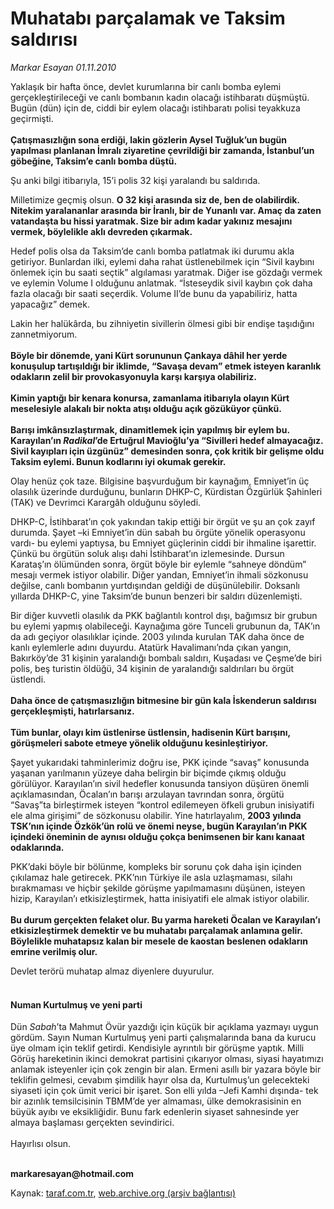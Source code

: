 # Muhatabı parçalamak ve Taksim saldırısı

*Markar Esayan 01.11.2010*

<div class="yazi"><p>Yaklaşık bir hafta önce, devlet kurumlarına bir canlı bomba eylemi gerçekleştirileceği ve canlı bombanın kadın olacağı istihbaratı düşmüştü. Bugün (dün) için de, ciddi bir eylem olacağı istihbaratı polisi teyakkuza geçirmişti. <br/><br/><b>Çatışmasızlığın sona erdiği, lakin gözlerin Aysel Tuğluk’un bugün yapılması planlanan İmralı ziyaretine çevrildiği bir zamanda, İstanbul’un göbeğine, Taksim’e canlı bomba düştü. </b></p>
<p>Şu anki bilgi itibarıyla, 15’i polis 32 kişi yaralandı bu saldırıda.</p>
<p>Milletimize geçmiş olsun. <b>O 32 kişi arasında siz de, ben de olabilirdik. Nitekim yaralananlar arasında bir İranlı, bir de Yunanlı var. Amaç da zaten vatandaşta bu hissi yaratmak. Size bir adım kadar yakınız mesajını vermek, böylelikle aklı devreden çıkarmak.</b></p>
<p>Hedef polis olsa da Taksim’de canlı bomba patlatmak iki durumu akla getiriyor. Bunlardan ilki, eylemi daha rahat üstlenebilmek için “Sivil kaybını önlemek için bu saati seçtik” algılaması yaratmak. Diğer ise gözdağı vermek ve eylemin Volume I olduğunu anlatmak. “İsteseydik sivil kaybın çok daha fazla olacağı bir saati seçerdik. Volume II’de bunu da yapabiliriz, hatta yapacağız” demek.</p>
<p>Lakin her halükârda, bu zihniyetin sivillerin ölmesi gibi bir endişe taşıdığını zannetmiyorum.<br/><br/><b>Böyle bir dönemde, yani Kürt sorununun Çankaya dâhil her yerde konuşulup tartışıldığı bir iklimde, “Savaşa devam” etmek isteyen karanlık odakların zelil bir provokasyonuyla karşı karşıya olabiliriz.<br/><br/></b><b>Kimin yaptığı bir kenara konursa, zamanlama itibarıyla olayın Kürt meselesiyle alakalı bir nokta atışı olduğu açık gözüküyor çünkü.<br/><br/></b><b>Barışı imkânsızlaştırmak, dinamitlemek için yapılmış bir eylem bu. Karayılan’ın <i>Radikal</i>’de Ertuğrul Mavioğlu’ya “Sivilleri hedef almayacağız. Sivil kayıpları için üzgünüz” demesinden sonra, çok kritik bir gelişme oldu Taksim eylemi. Bunun kodlarını iyi okumak gerekir.</b></p>
<p>Olay henüz çok taze. Bilgisine başvurduğum bir kaynağım, Emniyet’in üç olasılık üzerinde durduğunu, bunların DHKP-C, Kürdistan Özgürlük Şahinleri (TAK) ve Devrimci Karargâh olduğunu söyledi.</p>
<p>DHKP-C, İstihbarat’ın çok yakından takip ettiği bir örgüt ve şu an çok zayıf durumda. Şayet –ki Emniyet’in dün sabah bu örgüte yönelik operasyonu vardı- bu eylemi yaptıysa, bu Emniyet güçlerinin ciddi bir ihmaline işarettir. Çünkü bu örgütün soluk alışı dahi İstihbarat’ın izlemesinde. Dursun Karataş’ın ölümünden sonra, örgüt böyle bir eylemle “sahneye döndüm” mesajı vermek istiyor olabilir. Diğer yandan, Emniyet’in ihmali sözkonusu değilse, canlı bombanın yurtdışından geldiği de düşünülebilir. Doksanlı yıllarda DHKP-C, yine Taksim’de bunun benzeri bir saldırı düzenlemişti.</p>
<p>Bir diğer kuvvetli olasılık da PKK bağlantılı kontrol dışı, bağımsız bir grubun bu eylemi yapmış olabileceği. Kaynağıma göre Tunceli grubunun da, TAK’ın da adı geçiyor olasılıklar içinde. 2003 yılında kurulan TAK daha önce de kanlı eylemlerle adını duyurdu. Atatürk Havalimanı’nda çıkan yangın, Bakırköy’de 31 kişinin yaralandığı bombalı saldırı, Kuşadası ve Çeşme’de biri polis, beş turistin öldüğü, 34 kişinin de yaralandığı saldırıları bu örgüt üstlendi.<br/><br/><b>Daha önce de çatışmasızlığın bitmesine bir gün kala İskenderun saldırısı gerçekleşmişti, hatırlarsanız.<br/><br/></b><b>Tüm bunlar, olayı kim üstlenirse üstlensin, hadisenin Kürt barışını, görüşmeleri sabote etmeye yönelik olduğunu kesinleştiriyor. </b></p>
<p>Şayet yukarıdaki tahminlerimiz doğru ise, PKK içinde “savaş” konusunda yaşanan yarılmanın yüzeye daha belirgin bir biçimde çıkmış olduğu görülüyor. Karayılan’ın sivil hedefler konusunda tansiyon düşüren önemli açıklamasından, Öcalan’ın barışı arzulayan tavrından sonra, örgütü “Savaş”ta birleştirmek isteyen “kontrol edilemeyen öfkeli grubun inisiyatifi ele alma girişimi” de sözkonusu olabilir. Yine hatırlayalım, <b>2003 yılında TSK’nın içinde Özkök’ün rolü ve önemi neyse, bugün Karayılan’ın PKK içindeki öneminin de aynısı olduğu çokça benimsenen bir kanı kanaat odaklarında.</b></p>
<p>PKK’daki böyle bir bölünme, kompleks bir sorunu çok daha işin içinden çıkılamaz hale getirecek. PKK’nın Türkiye ile asla uzlaşmaması, silahı bırakmaması ve hiçbir şekilde görüşme yapılmamasını düşünen, isteyen hizip, Karayılan’ı etkisizleştirmek, hatta inisiyatifi ele almak istiyor olabilir.<br/><br/><b>Bu durum gerçekten felaket olur. Bu yarma hareketi Öcalan ve Karayılan’ı etkisizleştirmek demektir ve bu muhatabı parçalamak anlamına gelir. Böylelikle muhatapsız kalan bir mesele de kaostan beslenen odakların emrine verilmiş olur.</b></p>
<p>Devlet terörü muhatap almaz diyenlere duyurulur.</p>
<h4><br/>Numan Kurtulmuş ve yeni parti</h4>
<p>Dün <i>Sabah</i>’ta Mahmut Övür yazdığı için küçük bir açıklama yazmayı uygun gördüm. Sayın Numan Kurtulmuş yeni parti çalışmalarında bana da kurucu üye olmam için teklif getirdi. Kendisiyle ayrıntılı bir görüşme yaptık. Milli Görüş hareketinin ikinci demokrat partisini çıkarıyor olması, siyasi hayatımızı anlamak isteyenler için çok zengin bir alan. Ermeni asıllı bir yazara böyle bir teklifin gelmesi, cevabım şimdilik hayır olsa da, Kurtulmuş’un gelecekteki siyaseti için çok ümit verici bir işaret. Son elli yılda –Jefi Kamhi dışında- tek bir azınlık temsilcisinin TBMM’de yer almaması, ülke demokrasisinin en büyük ayıbı ve eksikliğidir. Bunu fark edenlerin siyaset sahnesinde yer almaya başlaması gerçekten sevindirici.<br/><br/>Hayırlısı olsun.</p>
<p><b><br/>markaresayan@hotmail.com</b></p></div>

Kaynak: [taraf.com.tr](m), [web.archive.org (arşiv bağlantısı)](http://web.archive.org/web/20101104045412/http://taraf.com.tr:80/markar-esayan/makale-muhatabi-parcalamak-ve-taksim-saldirisi.htm)
